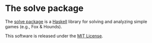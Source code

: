 The solve package
=================

The [solve package][] is a [Haskell][] library for solving and
analyzing simple games (e.g., Fox & Hounds).

This software is released under the [MIT License][].

[Haskell]: https://www.haskell.org/
[solve package]: https://hackage.haskell.org/package/solve "solve package"
[MIT License]: https://github.com/gilith/solve/blob/master/LICENSE "MIT License"
